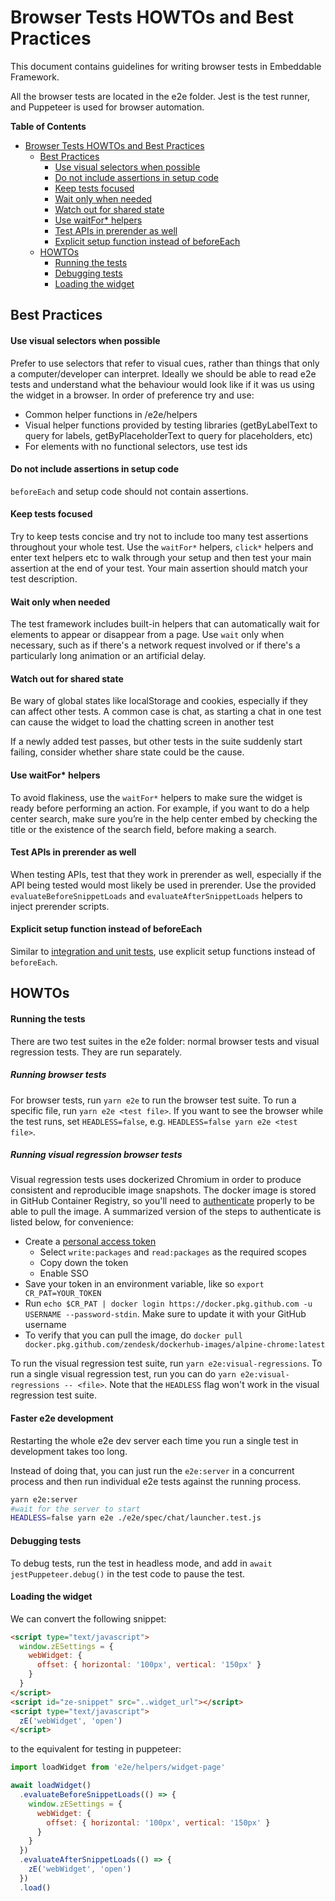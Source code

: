 # Browser Tests HOWTOs and Best Practices

This document contains guidelines for writing browser tests in Embeddable Framework.

All the browser tests are located in the e2e folder. Jest is the test runner,
and Puppeteer is used for browser automation.

**Table of Contents**

- [Browser Tests HOWTOs and Best Practices](#browser-tests-howtos-and-best-practices)
  - [Best Practices](#best-practices)
    - [Use visual selectors when possible](#use-visual-selectors-when-possible)
    - [Do not include assertions in setup code](#do-not-include-assertions-in-setup-code)
    - [Keep tests focused](#keep-tests-focused)
    - [Wait only when needed](#wait-only-when-needed)
    - [Watch out for shared state](#watch-out-for-shared-state)
    - [Use waitFor\* helpers](#use-waitfor-helpers)
    - [Test APIs in prerender as well](#test-apis-in-prerender-as-well)
    - [Explicit setup function instead of beforeEach](#explicit-setup-function-instead-of-beforeeach)
  - [HOWTOs](#howtos)
    - [Running the tests](#running-the-tests)
    - [Debugging tests](#debugging-tests)
    - [Loading the widget](#loading-the-widget)

## Best Practices

#### Use visual selectors when possible

Prefer to use selectors that refer to visual cues, rather than things that only a computer/developer can interpret. Ideally we should be able to read e2e tests and understand what the behaviour would look like if it was us using the widget in a browser. In order of preference try and use:

- Common helper functions in /e2e/helpers
- Visual helper functions provided by testing libraries (getByLabelText to query for labels, getByPlaceholderText to query for placeholders, etc)
- For elements with no functional selectors, use test ids

#### Do not include assertions in setup code

`beforeEach` and setup code should not contain assertions.

#### Keep tests focused

Try to keep tests concise and try not to include too many test assertions throughout your whole test. Use the `waitFor*` helpers, `click*` helpers and enter text helpers etc to walk through your setup and then test your main assertion at the end of your test. Your main assertion should match your test description.

#### Wait only when needed

The test framework includes built-in helpers that can automatically wait for elements
to appear or disappear from a page. Use `wait` only when necessary, such as if there's
a network request involved or if there's a particularly long animation or an
artificial delay.

#### Watch out for shared state

Be wary of global states like localStorage and cookies, especially if they can affect other tests. A common case is chat, as starting a chat in one test can cause the widget to load the chatting screen in another test

If a newly added test passes, but other tests in the suite suddenly start failing, consider
whether share state could be the cause.

#### Use waitFor\* helpers

To avoid flakiness, use the `waitFor*` helpers to make sure the widget is ready before performing an action. For example, if you want to do a help center search, make sure you’re in the help center embed by checking the title or the existence of the search field, before making a search.

#### Test APIs in prerender as well

When testing APIs, test that they work in prerender as well, especially if the API being tested would most likely be used in prerender. Use the provided `evaluateBeforeSnippetLoads` and
`evaluateAfterSnippetLoads` helpers to inject prerender scripts.

#### Explicit setup function instead of beforeEach

Similar to [integration and unit tests](TEST_STYLE.md#explicit-setup-function-instead-of-beforeeach), use explicit setup functions instead of `beforeEach`.

## HOWTOs

#### Running the tests

There are two test suites in the e2e folder: normal browser tests and visual regression tests.
They are run separately.

##### Running browser tests

For browser tests, run `yarn e2e` to run the browser test suite. To run a specific file, run
`yarn e2e <test file>`. If you want to see the browser while
the test runs, set `HEADLESS=false`, e.g. `HEADLESS=false yarn e2e <test file>`.

##### Running visual regression browser tests

Visual regression tests uses dockerized Chromium in order to produce consistent and reproducible
image snapshots. The docker image is stored in GitHub Container Registry, so you'll need to
[authenticate](https://docs.github.com/en/free-pro-team@latest/packages/managing-container-images-with-github-container-registry/pushing-and-pulling-docker-images#authenticating-to-github-container-registry) properly to be
able to pull the image. A summarized version of the steps to authenticate is listed below, for convenience:

- Create a [personal access token](https://docs.github.com/en/free-pro-team@latest/github/authenticating-to-github/creating-a-personal-access-token)
  - Select `write:packages` and `read:packages` as the required scopes
  - Copy down the token
  - Enable SSO
- Save your token in an environment variable, like so `export CR_PAT=YOUR_TOKEN`
- Run `echo $CR_PAT | docker login https://docker.pkg.github.com -u USERNAME --password-stdin`. Make sure to update it with your GitHub
  username
- To verify that you can pull the image, do `docker pull docker.pkg.github.com/zendesk/dockerhub-images/alpine-chrome:latest`

To run the visual regression test suite, run `yarn e2e:visual-regressions`. To run a single visual regression
test, run you can do `yarn e2e:visual-regressions -- <file>`. Note that
the `HEADLESS` flag won't work in the visual regression test suite.

#### Faster e2e development

Restarting the whole e2e dev server each time you run a single test in development takes too long.

Instead of doing that, you can just run the `e2e:server` in a concurrent process and then run individual e2e tests against the running process.

```bash
yarn e2e:server
#wait for the server to start
HEADLESS=false yarn e2e ./e2e/spec/chat/launcher.test.js
```

#### Debugging tests

To debug tests, run the test in headless mode, and add in `await jestPuppeteer.debug()`
in the test code to pause the test.

#### Loading the widget

We can convert the following snippet:

```html
<script type="text/javascript">
  window.zESettings = {
    webWidget: {
      offset: { horizontal: '100px', vertical: '150px' }
    }
  }
</script>
<script id="ze-snippet" src="..widget_url"></script>
<script type="text/javascript">
  zE('webWidget', 'open')
</script>
```

to the equivalent for testing in puppeteer:

```js
import loadWidget from 'e2e/helpers/widget-page'

await loadWidget()
  .evaluateBeforeSnippetLoads(() => {
    window.zESettings = {
      webWidget: {
        offset: { horizontal: '100px', vertical: '150px' }
      }
    }
  })
  .evaluateAfterSnippetLoads(() => {
    zE('webWidget', 'open')
  })
  .load()
```
